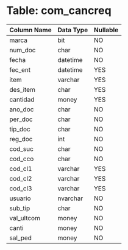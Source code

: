 # Table: com_cancreq

| Column Name | Data Type | Nullable |
|-------------|-----------|----------|
| marca | bit | NO |
| num_doc | char | NO |
| fecha | datetime | NO |
| fec_ent | datetime | YES |
| item | varchar | YES |
| des_item | char | YES |
| cantidad | money | YES |
| ano_doc | char | NO |
| per_doc | char | NO |
| tip_doc | char | NO |
| reg_doc | int | NO |
| cod_suc | char | NO |
| cod_cco | char | NO |
| cod_cl1 | varchar | YES |
| cod_cl2 | varchar | YES |
| cod_cl3 | varchar | YES |
| usuario | nvarchar | NO |
| sub_tip | char | NO |
| val_ultcom | money | NO |
| canti | money | NO |
| sal_ped | money | NO |
